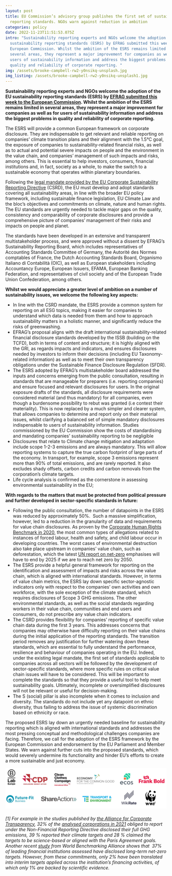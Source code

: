 ```yaml
---
layout: post
title: EU Commission’s advisory group publishes the first set of sustainability
  reporting standards. NGOs warn against reduction in ambition
categories: policy
date: 2022-11-23T11:51:53.075Z
intro: "Sustainability reporting experts and NGOs welcome the adoption of the EU
  sustainability reporting standards (ESRS) by EFRAG submitted this week to the
  European Commission. Whilst the ambition of the ESRS remains limited in
  several areas, they represent a major improvement for companies as well as for
  users of sustainability information and address the biggest problems in
  quality and reliability of corporate reporting. "
img: /assets/brooke-campbell-rw2-y0nsikq-unsplash.jpg
img_listing: /assets/brooke-campbell-rw2-y0nsikq-unsplash1.jpg
---
```

**Sustainability reporting experts and NGOs welcome the adoption of the EU sustainability reporting standards (ESRS) by [EFRAG submitted this week to the European Commission](https://www.efrag.org/Assets/Download?assetUrl=/sites/webpublishing/SiteAssets/final_EFRAG+Draft+Press+Release+.pdf). Whilst the ambition of the ESRS remains limited in several areas, they represent a major improvement for companies as well as for users of sustainability information and address the biggest problems in quality and reliability of corporate reporting.** 

The ESRS will provide a common European framework on corporate disclosure. They are indispensable to get relevant and reliable reporting on companies’ climate transition plans and their alignment with the 1.5°C goal, the exposure of companies to sustainability-related financial risks, as well as to actual and potential severe impacts on people and the environment in the value chain, and companies’ management of such impacts and risks, among others. This is essential to help investors, consumers, financial institutions and, in fact, society as a whole, to make the switch to a sustainable economy that operates within planetary boundaries.

Following the [legal mandate provided by the EU Corporate Sustainability Reporting Directive](https://www.allianceforcorporatetransparency.org/news/the-eu-parliament-confirms-new-transparency-obligations-for-companies-on-sustainability-and-starts-the-clock-for-mandatory-reporting.html) (CSRD), the EU must develop and adopt standards covering all sustainability areas, in line with the broader EU policy framework, including sustainable finance legislation, EU Climate Law and the bloc’s objectives and commitments on climate, nature and human rights. The EU standards are urgently needed to tackle major gaps on the quality, consistency and comparability of corporate disclosures and provide a comprehensive picture of companies’ management of their risks and impacts on people and planet. 

The standards have been developed in an extensive and transparent multistakeholder process, and were approved without a dissent by EFRAG’s Sustainability Reporting Board, which includes representatives of Accounting Standards Committee of Germany, the Autorité des Normes comptables of France, the Dutch Accounting Standards Board, Organismo Italiano di Contabilità (OIC), as well as European stakeholders including Accountancy Europe, European Issuers, EFAMA, European Banking Federation, and representatives of civil society and of the European Trade Union Confederation, among others. 

**Whilst we would appreciate a greater level of ambition on a number of sustainability issues, we welcome the following key aspects:**

* In line with the CSRD mandate, the ESRS provide a common system for reporting on all ESG topics, making it easier for companies to understand which data is needed from them and how to approach sustainability matters in a holistic manner, and significantly reduce the risks of greenwashing. 
* EFRAG’s proposal aligns with the draft international sustainability-related financial disclosure standards developed by the ISSB (building on the TCFD), both in terms of content and structure; it is highly aligned with the GRI, as regards impacts and indicators, and ensures disclosures needed by investors to inform their decisions (including EU Taxonomy-related information) as well as to meet their own transparency obligations under the Sustainable Finance Disclosure Regulation (SFDR).
* The ESRS adopted by EFRAG’s multistakeholder board addressed the inputs and concerns emerging from the public consultation, resulting in standards that are manageable for preparers (i.e. reporting companies) and ensure focused and relevant disclosures for users. In the original exposure drafts of the standards, all disclosure requirements were considered material (and thus mandatory) for all companies, even though a burdensome possibility to rebut was granted (i.e contest their materiality). This is now replaced by a much simpler and clearer system, that allows companies to determine and report only on their material issues, whilst clarifying a balanced set of simple mandatory disclosures indispensable to users of sustainability information. Studies commissioned by the EU Commission show the costs of standardising and mandating companies' sustainability reporting to be negligible
* Disclosures that relate to Climate change mitigation and adaptation include scope 1-2-3 emissions and are always mandatory. This will allow reporting systems to capture the true carbon footprint of large parts of the economy. In transport, for example, scope 3 emissions represent more than 90% of total emissions, and are rarely reported. It also excludes shady offsets, carbon credits and carbon removals from the corporation’s climate targets.
* Life cycle analysis is confirmed as the cornerstone in assessing environmental sustainability in the EU; 

**With regards to the matters that must be protected from political pressure and further developed in sector-specific standards in future:**

* Following the public consultation, the number of datapoints in the ESRS was reduced by approximately 50%.  Such a massive simplification, however, led to a reduction in the granularity of data and requirements for value chain disclosures. As proven by the [Corporate Human Rights Benchmark in 2020](https://assets.worldbenchmarkingalliance.org/app/uploads/2020/11/WBA-2020-CHRB-Key-Findings-Report.pdf), the most common types of allegations related to instances of forced labour, health and safety, and child labour occur in developing countries. The worst cases of environmental destruction also take place upstream in companies’ value chain, such as deforestation, which the latest [UN report on net-zero](https://www.un.org/sites/un2.un.org/files/high-level_expert_group_n7b.pdf?_gl=1*ydadz3*_ga*MTQxNDA4NzEzLjE2NjgwNzU5NjA.*_ga_TK9BQL5X7Z*MTY2OTEwODQ3MC4zLjAuMTY2OTEwODQ3MC4wLjAuMA..) emphasises will have to end by 2025 if we are to reach net zero by 2050. 
* The ESRS provide a helpful general framework for reporting on the identification and assessment of impacts and risks across the value chain, which is aligned with international standards. However, in terms of value chain metrics, the ESRS lay down specific sector-agnostic indicators only with respect to the companies’ own activities and own workforce, with the sole exception of the climate standard, which requires disclosures of Scope 3 GHG emissions. The other environmental standards, as well as the social standards regarding workers in their value chain, communities and end users and consumers, do not prescribe any value chain indicators.
* The CSRD provides flexibility for companies’ reporting of specific value chain data during the first 3 years. This addresses concerns that companies may otherwise have difficulty reporting on their value chains during the initial application of the reporting standards. The transition period removes any justification for further watering down these standards, which are essential to fully understand the performance, resilience and behaviour of companies operating in the EU. Indeed, under the existing legal mandate, the first set of standards applicable to companies across all sectors will be followed by the development of sector-specific standards, where more specific rules on critical value chain issues will have to be considered. This will be important to complete the standards so that they provide a useful tool to help meet sustainability goals. Ultimately, incomplete or oversimplified disclosures will not be relevant or useful for decision-making.
* The S (social) pillar is also incomplete when it comes to inclusion and diversity. The standards do not include yet any datapoint on ethnic diversity, thus failing to address the issue of systemic discrimination based on ethnicity or race.

The proposed ESRS lay down an urgently needed baseline for sustainability reporting which is aligned with international standards and addresses the most pressing conceptual and methodological challenges companies are facing. Therefore, we call for the adoption of the ESRS framework by the European Commission and endorsement by the EU Parliament and Member States. We warn against further cuts into the proposed standards, which would severely undermine its functionality and hinder EU’s efforts to create a more sustainable and just economy. 

![](/assets/logos-esrs-pr.jpg)

###### \[1] For example in the studies published by [the Alliance for Corporate Transparency](http://www.allianceforcorporatetransparency.org/), 32% of the [analysed corporations in 2021](https://www.allianceforcorporatetransparency.org/news/new-data-on-companies-climate-and-human-rights-disclosures-lessons-for-the-eu-reform.html) obliged to report under the Non-Financial Reporting Directive disclosed their full GHG emissions, 39 % reported their climate targets and 28 % claimed the targets to be science-based or aligned with the Paris Agreement goals. Another recent [study](https://www.worldbenchmarkingalliance.org/publication/financial-system/) from World Benchmarking Alliance shows that  37% of leading financial institutions assessed have disclosed long-term net-zero targets. However, from these commitments, only 2% have been translated into interim targets applied across the institution’s financing activities, of which only 1% are backed by scientific evidence.